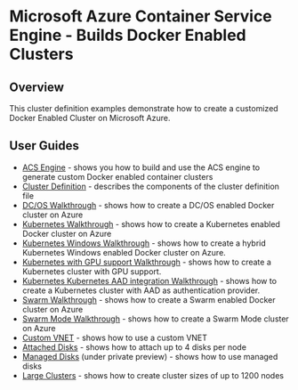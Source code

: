 # Microsoft Azure Container Service Engine - Builds Docker Enabled Clusters

## Overview

This cluster definition examples demonstrate how to create a customized Docker Enabled Cluster on Microsoft Azure.

## User Guides

* [ACS Engine](acsengine.md) - shows you how to build and use the ACS engine to generate custom Docker enabled container clusters
* [Cluster Definition](clusterdefinition.md) - describes the components of the cluster definition file
* [DC/OS Walkthrough](dcos.md) - shows how to create a DC/OS enabled Docker cluster on Azure
* [Kubernetes Walkthrough](kubernetes.md) - shows how to create a Kubernetes enabled Docker cluster on Azure
* [Kubernetes Windows Walkthrough](kubernetes/windows.md) - shows how to create a hybrid Kubernetes Windows enabled Docker cluster on Azure.
* [Kubernetes with GPU support Walkthrough](kubernetes/gpu.md) - shows how to create a Kubernetes cluster with GPU support.
* [Kubernetes Kubernetes AAD integration Walkthrough](kubernetes/aad.md) - shows how to create a Kubernetes cluster with AAD as authentication provider.
* [Swarm Walkthrough](swarm.md) - shows how to create a Swarm enabled Docker cluster on Azure
* [Swarm Mode Walkthrough](swarmmode.md) - shows how to create a Swarm Mode cluster on Azure
* [Custom VNET](../examples/vnet) - shows how to use a custom VNET
* [Attached Disks](../examples/disks-storageaccount) - shows how to attach up to 4 disks per node
* [Managed Disks](../examples/disks-managed) (under private preview) - shows how to use managed disks
* [Large Clusters](../examples/largeclusters) - shows how to create cluster sizes of up to 1200 nodes
